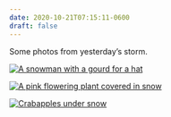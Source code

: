 ```yaml
---
date: 2020-10-21T07:15:11-0600
draft: false
---
```




Some photos from yesterday’s storm.

[![A snowman with a gourd for a hat](https://live.staticflickr.com/65535/50510874928_9e2860aa25_c.jpg)](https://www.flickr.com/photos/ianwhitney/50510874928/in/datetaken/ "A snowman with a gourd for a hat")

[![A pink flowering plant covered in snow](https://live.staticflickr.com/65535/50511732976_ba94d050c6_c.jpg)](https://www.flickr.com/photos/ianwhitney/50511732976/in/datetaken/ "A pink flowering plant covered in snow")

[![Crabapples under snow](https://live.staticflickr.com/65535/50510843688_4f40c9d4d2_c.jpg)](https://www.flickr.com/photos/ianwhitney/50510843688/in/datetaken/ "Crabapples under snow")



